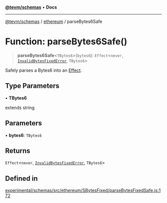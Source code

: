 [**@tevm/schemas**](../../README.md) • **Docs**

***

[@tevm/schemas](../../modules.md) / [ethereum](../README.md) / parseBytes6Safe

# Function: parseBytes6Safe()

> **parseBytes6Safe**\<`TBytes6`\>(`bytes6`): `Effect`\<`never`, [`InvalidBytesFixedError`](../classes/InvalidBytesFixedError.md), `TBytes6`\>

Safely parses a Bytes6 into an [Effect](https://www.effect.website/docs/essentials/effect-type).

## Type Parameters

• **TBytes6**

extends string

## Parameters

• **bytes6**: `TBytes6`

## Returns

`Effect`\<`never`, [`InvalidBytesFixedError`](../classes/InvalidBytesFixedError.md), `TBytes6`\>

## Defined in

[experimental/schemas/src/ethereum/SBytesFixed/parseBytesFixedSafe.js:172](https://github.com/evmts/tevm-monorepo/blob/main/experimental/schemas/src/ethereum/SBytesFixed/parseBytesFixedSafe.js#L172)

